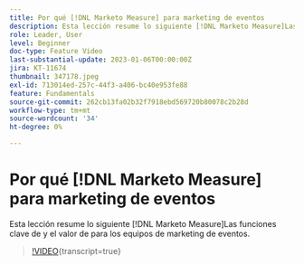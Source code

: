```yaml
---
title: Por qué [!DNL Marketo Measure] para marketing de eventos
description: Esta lección resume lo siguiente [!DNL Marketo Measure]Las funciones clave de y el valor de para los equipos de marketing de eventos.
role: Leader, User
level: Beginner
doc-type: Feature Video
last-substantial-update: 2023-01-06T00:00:00Z
jira: KT-11674
thumbnail: 347178.jpeg
exl-id: 713014ed-257c-44f3-a406-bc40e953fe88
feature: Fundamentals
source-git-commit: 262cb13fa02b32f7918ebd569720b80078c2b28d
workflow-type: tm+mt
source-wordcount: '34'
ht-degree: 0%

---
```


# Por qué [!DNL Marketo Measure] para marketing de eventos

Esta lección resume lo siguiente [!DNL Marketo Measure]Las funciones clave de y el valor de para los equipos de marketing de eventos.

>[!VIDEO](https://video.tv.adobe.com/v/347178/?learn=on){transcript=true}
